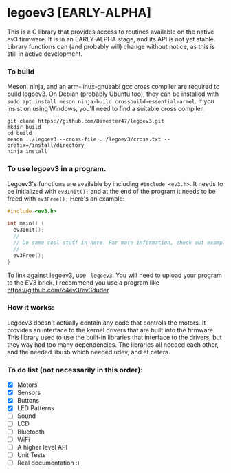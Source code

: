 # legoev3 [EARLY-ALPHA]

This is a C library that provides access to routines available on the native ev3 firmware. It is in an EARLY-ALPHA stage, and its API is not yet stable. Library functions can (and probably will) change without notice, as this is still in active development.

### To build

Meson, ninja, and an arm-linux-gnueabi gcc cross compiler are required to build legoev3. On Debian (probably Ubuntu too), they can be installed with `sudo apt install meson ninja-build crossbuild-essential-armel`. If you insist on using Windows, you'll need to find a suitable cross compiler.

```
git clone https://github.com/Davester47/legoev3.git
mkdir build
cd build
meson ../legoev3 --cross-file ../legoev3/cross.txt --prefix=/install/directory
ninja install
```

### To use legoev3 in a program.

Legoev3's functions are available by including `#include <ev3.h>`. It needs to be initialized with `ev3Init();` and at the end of the program it needs to be freed with `ev3Free();`
Here's an example:

```C
#include <ev3.h>

int main() {
  ev3Init();
  //
  // Do some cool stuff in here. For more information, check out example/example.c
  //
  ev3Free();
}
```

To link against legoev3, use `-legoev3`. You will need to upload your program to the EV3 brick. I recommend you use a program like https://github.com/c4ev3/ev3duder.

### How it works:

Legoev3 doesn't actually contain any code that controls the motors. It provides an interface to the kernel drivers that are built into the firmware. This library used to use the built-in libraries that interface to the drivers, but they way had too many dependencies. The libraries all needed each other, and the needed libusb which needed udev, and et cetera.

### To do list (not necessarily in this order):

- [x] Motors
- [x] Sensors
- [x] Buttons
- [x] LED Patterns
- [ ] Sound
- [ ] LCD
- [ ] Bluetooth
- [ ] WiFi
- [ ] A higher level API
- [ ] Unit Tests
- [ ] Real documentation :)
